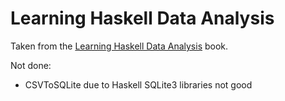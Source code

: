 # Learning Haskell Data Analysis

Taken from the [Learning Haskell Data Analysis](https://www.amazon.com/Learning-Haskell-Analysis-James-Church/dp/178439470X/ref=sr_1_18_sspa?ie=UTF8&qid=1510633071&sr=8-18-spons&keywords=haskell&psc=1) book.

Not done:
* CSVToSQLite due to Haskell SQLite3 libraries not good
